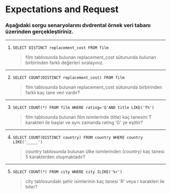 # Expectations and Request
### Aşağıdaki sorgu senaryolarını dvdrental örnek veri tabanı üzerinden gerçekleştiriniz.
***
1. `SELECT DISTINCT replacement_cost FROM film`
    > film tablosunda bulunan replacement_cost sütununda bulunan birbirinden farklı değerleri sıralayınız.
***
2. `SELECT COUNT(DISTINCT replacement_cost) FROM film`
    > film tablosunda bulunan replacement_cost sütununda birbirinden farklı kaç tane veri vardır?
***
3. `SELECT COUNT(*) FROM film WHERE rating='G'AND title LIKE('T%')`
    > film tablosunda bulunan film isimlerinde (title) kaç tanesini T karakteri ile başlar ve aynı zamanda rating 'G' ye eşittir?
***
4. `SELECT COUNT(DISTINCT country) FROM country WHERE country LIKE('_____')`
    > country tablosunda bulunan ülke isimlerinden (country) kaç tanesi 5 karakterden oluşmaktadır?
***
5. `SELECT COUNT(*) FROM city WHERE city ILIKE('%r')`
    > city tablosundaki şehir isimlerinin kaç tanesi 'R' veya r karakteri ile biter?
